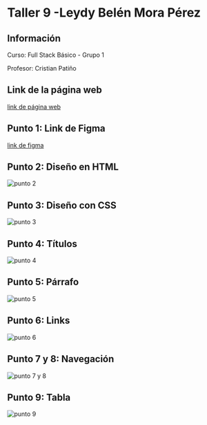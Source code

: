 <h1>Taller 9 -Leydy Belén Mora Pérez</h1>

<h2>Información</h2>
<p>Curso: Full Stack Básico - Grupo 1</p>
<p>Profesor: Cristian Patiño</p>

<h2>Link de la página web</h2>
<a href="https://leidymora0811.github.io/taller-9-full-stack/">link de página web</a>

<h2>Punto 1: Link de Figma</h2>
<a href="https://www.figma.com/file/E1oHdHNTDN2JSURAtiJYXA/Leydy-Bel%C3%A9n-Mora-P%C3%A9rez?type=design&node-id=0-1&mode=design&t=67F4SxdlsA0b3VqA-0">link de figma</a>

<h2>Punto 2: Diseño en HTML</h2>
<img src="./public/images/punto-2.png" alt="punto 2">

<h2>Punto 3: Diseño con CSS</h2>
<img src="./public/images/punto-3.png" alt="punto 3">

<h2>Punto 4: Títulos</h2>
<img src="./public/images/punto-4.png" alt="punto 4">

<h2>Punto 5: Párrafo</h2>
<img src="./public/images/punto-5.png" alt="punto 5">

<h2>Punto 6: Links</h2>
<img src="./public/images/punto-6.png" alt="punto 6">

<h2>Punto 7 y 8: Navegación</h2>
<img src="./public/images/punto-7y8.png" alt="punto 7 y 8">

<h2>Punto 9: Tabla</h2>
<img src="./public/images/punto-9.png" alt="punto 9">